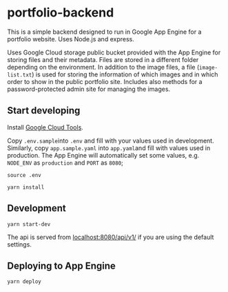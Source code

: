 # portfolio-backend

This is a simple backend designed to run in Google App Engine for a portfolio website. Uses Node.js and express.

Uses Google Cloud storage public bucket provided with the App Engine for storing files and their metadata. Files are stored in a different folder depending on the environment. In addition to the image files, a file (`image-list.txt`) is used for storing the information of which images and in which order to show in the public portfolio site. Includes also methods for a password-protected admin site for managing the images.

## Start developing
Install [Google Cloud Tools](https://cloud.google.com/sdk/docs/).

Copy `.env.sample`into `.env` and fill with your values used in development. Similarly, copy `app.sample.yaml` into `app.yaml`and fill with values used in production. The App Engine will automatically set some values, e.g. `NODE_ENV` as `production` and `PORT` as `8080`;

    source .env

    yarn install

## Development

    yarn start-dev

The api is served from [localhost:8080/api/v1/](localhost:8080/api/v1) if you are using the default settings.

## Deploying to App Engine

    yarn deploy
